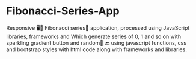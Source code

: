 # Fibonacci-Series-App
Responsive 🖥️📲 Fibonacci series🧮 application, processed using JavaScript libraries, frameworks and Which generate series of 0, 1 and so on with sparkling gradient button and random🧩 🔙 using javascript functions, css and bootstrap styles with html code along with frameworks and libraries.

